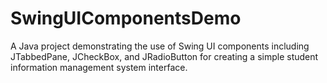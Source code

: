 # SwingUIComponentsDemo
A Java project demonstrating the use of Swing UI components including JTabbedPane, JCheckBox, and JRadioButton for creating a simple student information management system interface.
